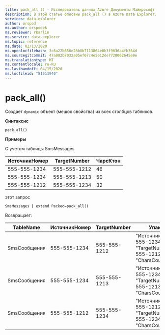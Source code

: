 ```yaml
---
title: pack_all () - Исследователь данных Azure Документы Майкрософт
description: В этой статье описаны pack_all () в Azure Data Explorer.
services: data-explorer
author: orspod
ms.author: orspodek
ms.reviewer: rkarlin
ms.service: data-explorer
ms.topic: reference
ms.date: 02/13/2020
ms.openlocfilehash: 3c6a22b656e28b8b7113864e0b3f9636a4fb364d
ms.sourcegitcommit: 47a002b7032a05ef67c4e5e12de7720062645e9e
ms.translationtype: MT
ms.contentlocale: ru-RU
ms.lasthandoff: 04/15/2020
ms.locfileid: "81511940"
---
```

# <a name="pack_all"></a>pack_all()

Создает `dynamic` объект (мешок свойства) из всех столбцов табликов.

**Синтаксис**

`pack_all()`

**Примеры**

С учетом таблицы SmsMessages 

|ИсточникНомер |TargetNumber| ЧарсКтон
|---|---|---
|555-555-1234 |555-555-1212 | 46 
|555-555-1234 |555-555-1213 | 50 
|555-555-1212 |555-555-1234 | 32 

этот запрос
```kusto
SmsMessages | extend Packed=pack_all()
``` 

Возвращает:

|TableName |ИсточникНомер |TargetNumber | Упакованные
|---|---|---|---
|SmsСообщения|555-555-1234 |555-555-1212 | "ИсточникНомер":"555-555-1234", "TargetNumber":"555-555-1212", "CharsCount": 46
|SmsСообщения|555-555-1234 |555-555-1213 | "ИсточникНомер":"555-555-1234", "TargetNumber":"555-555-1213", "CharsCount": 50
|SmsСообщения|555-555-1212 |555-555-1234 | "ИсточникНомер":"555-555-1212", "TargetNumber":"555-555-1234", "CharsCount": 32